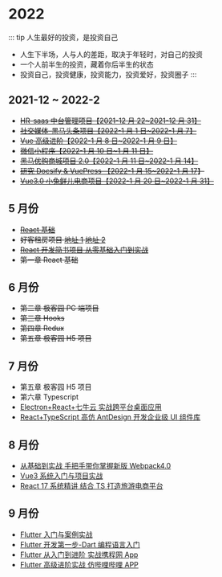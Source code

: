 # 2022

::: tip 人生最好的投资，是投资自己

- 人生下半场，人与人的差距，取决于年轻时，对自己的投资
- 一个人前半生的投资，藏着你后半生的状态
- 投资自己，投资健康，投资能力，投资爱好，投资圈子
  :::

## 2021-12 ~ 2022-2

- <del class="done">[HR-saas 中台管理项目【2021-12 月 22~2021-12 月 31】](/article/07-Vue/Vue2/03-HR-saas/Element表单校验补充.md)</del>
- <del class="done">[社交媒体-黑马头条项目【2022-1 月 1 日~2022-1 月 7】](/article/07-Vue/Vue2/04.社交媒体-黑马头条项目/01-项目初始化.md)</del>
- <del class="done">[Vue 高级进阶【2022-1 月 8 日~2022-1 月 9 日】](/article/07-Vue/Vue2/05-Vue高级/01vue.md)</del>
- <del class="done">[微信小程序【2022-1 月 10 日~1 月 11 日】](/article/08-小程序/基础.md)</del>
- <del class="done">[黑马优购商城项目 2.0【2022-1 月 11 日~2022-1 月 14】](/article/08-小程序/uni-app/uni.md)</del>
- <del class="done">[研究 Docsify & VuePress 【2022-1 月 15~2022-1 月 17](/article/soft/Notion.md)】</del>
- <del class="done">[Vue3.0 小兔鲜儿电商项目【2022-1 月 20 日~2022-1 月 31】](/article/07-Vue/Vue3/)</del>

## 5 月份

- <del class="done">[React 基础](https://www.bilibili.com/video/BV14y4y1g7M4?spm_id_from=333.999.0.0)</del>
- <del class="done">好客租房项目 [地址 1](https://www.bilibili.com/video/BV14y4y1g7M4?p=100) [地址 2](https://www.bilibili.com/video/BV1SK4y1U7f1?p=194&spm_id_from=pageDriver)</del>
-  <del class="done">[React 开发简书项目 从零基础入门到实战](https://coding.imooc.com/class/229.html)</del>
- <del class="done">第一章 React 基础</del>

## 6 月份

- <del class="done">第二章 极客园 PC 端项目</del>
- <del class="done">第三章 Hooks</del>
- <del class="done">第四章 Redux</del>
- <del class="done">第五章 极客园 H5 项目</del>

## 7 月份
- 第五章 极客园 H5 项目
- 第六章 Typescript
- [Electron+React+七牛云 实战跨平台桌面应用](https://coding.imooc.com/class/384.html)
- [React+TypeScript 高仿 AntDesign 开发企业级 UI 组件库](https://coding.imooc.com/class/428.html)

## 8 月份

- [从基础到实战 手把手带你掌握新版 Webpack4.0](https://coding.imooc.com/class/316.html)
- [Vue3 系统入门与项目实战](https://coding.imooc.com/class/472.html)
- [React 17 系统精讲 结合 TS 打造旅游电商平台](https://coding.imooc.com/class/475.html)

## 9 月份

- [Flutter 入门与案例实战](https://www.imooc.com/learn/1090)
- [Flutter 开发第一步-Dart 编程语言入门](https://www.imooc.com/learn/1035)
- [Flutter 从入门到进阶 实战携程网 App](https://coding.imooc.com/class/321.html)
- [Flutter 高级进阶实战 仿哔哩哔哩 APP](https://coding.imooc.com/class/487.html)
